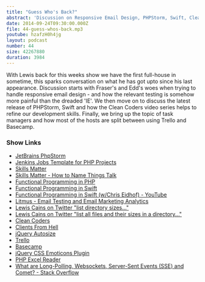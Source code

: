 ```yaml
---
title: "Guess Who's Back?"
abstract: 'Discussion on Responsive Email Design, PHPStorm, Swift, Clean Coders and Task Managers'
date: 2014-09-24T09:30:00.000Z
file: 44-guess-whos-back.mp3
youtube: hzafzH0h4jg
layout: podcast
number: 44
size: 42267880
duration: 3984
---
```


With Lewis back for this weeks show we have the first full-house in sometime, this sparks conversation on what he has got upto since his last appearance.
Discussion starts with Fraser's and Edd's woes when trying to handle responsive email design - and how the relevant testing is somehow more painful than the dreaded 'IE'.
We then move on to discuss the latest release of PHPStorm, Swift and how the Clean Coders video series helps to refine our development skills.
Finally, we bring up the topic of task managers and how most of the hosts are split between using Trello and Basecamp.

### Show Links

- [JetBrains PhpStorm](http://www.jetbrains.com/phpstorm/)
- [Jenkins Jobs Template for PHP Projects](http://jenkins-php.org/)
- [Skills Matter](https://skillsmatter.com/)
- [Skills Matter - How to Name Things Talk](https://skillsmatter.com/skillscasts/5747-how-to-name-things-the-solution-to-the-hardest-problem-in-programming)
- [Functional Programming in PHP](http://www.functionalphp.com/)
- [Functional Programming in Swift](http://www.objc.io/books/)
- [Functional Programming in Swift (w/Chris Eidhof) - YouTube](http://www.youtube.com/watch?v=_ZenKrXkj74)
- [Litmus - Email Testing and Email Marketing Analytics](http://litmus.com/)
- [Lewis Cains on Twitter "list directory sizes..."](https://twitter.com/LCainsWebDev/status/511915124844556288)
- [Lewis Cains on Twitter "list all files and their sizes in a directory..."](https://twitter.com/LCainsWebDev/status/511914251661742080)
- [Clean Coders](http://cleancoders.com/)
- [Clients From Hell](http://clientsfromhell.net/)
- [jQuery Autosize](http://www.jacklmoore.com/autosize/)
- [Trello](https://trello.com/)
- [Basecamp](https://basecamp.com/)
- [jQuery CSS Emoticons Plugin](http://os.alfajango.com/css-emoticons/)
- [PHP Excel Reader](https://code.google.com/p/php-excel-reader/)
- [What are Long-Polling, Websockets, Server-Sent Events (SSE) and Comet? - Stack Overflow](http://stackoverflow.com/questions/11077857/what-are-long-polling-websockets-server-sent-events-sse-and-comet)
